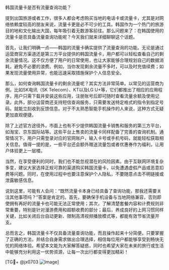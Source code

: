 韩国流量卡是否有流量查询功能？

提到出国旅游或者工作，很多人都会考虑购买当地的电话卡或流量卡，尤其是对网络依赖度较高的朋友来说，流量卡更是必不可少的工具。韩国作为一个热门的旅游目的地和文化输出大国，每年吸引着无数游客前往。那么问题来了：在韩国使用的流量卡是否具备流量查询功能呢？今天我们就来详细聊聊这个话题。

首先，让我们明确一点——韩国的流量卡确实提供了流量查询的功能。无论是通过运营商官方渠道还是第三方平台提供的韩国流量卡，用户都可以轻松查看自己的剩余流量情况。这不仅方便了用户的日常使用，也让大家能够合理规划自己的数据消耗，避免不必要的浪费。例如，当你发现剩余流量不多时，可以及时充值续费；如果发现流量使用异常，也能迅速采取措施保护个人信息安全。

那么，如何查询韩国流量卡的剩余流量呢？其实方法非常简单。以常见的运营商为例，比如SK电讯（SK Telecom）、KT以及LG U+等，它们都推出了相应的应用程序，用户只需下载并安装这些应用，注册账号后即可随时查看流量余额及使用记录。此外，部分运营商还支持短信查询服务，只需要发送特定格式的指令到指定号码，就能立刻收到反馈信息。对于不太熟悉智能手机操作的人来说，这种方式无疑更加直观便捷。

除了上述官方途径外，市面上也有不少提供韩国流量卡销售和服务的第三方平台，如淘宝、京东国际站等。这些平台上售卖的流量卡同样配备了完善的查询机制。通常情况下，用户只需登录对应的官网账户，输入卡号或手机号码，就能轻松获取相关信息。值得一提的是，一些平台还会额外赠送流量包或者优惠券作为福利，让用户体验更上一层楼。

当然，在享受便利的同时，我们也不能忽视潜在的风险因素。由于互联网环境复杂多变，建议大家选择正规可靠的渠道购买韩国流量卡，以免遭遇虚假产品或恶意扣费等问题。同时，在使用过程中也要注意保护个人隐私，不要随意点击不明链接或泄露敏感信息。

说到这里，可能有人会问：“既然流量卡本身已经具备了查询功能，那我还需要关注其他事项吗？”答案是肯定的。首先，要确保手机设备与当地网络兼容，否则即使拥有再好的流量卡也可能无法正常使用；其次，了解清楚套餐内容和计费规则非常重要，特别是针对漫游费用和超额收费的部分；最后，养成良好的上网习惯同样关键，比如关闭后台自动更新、限制高清视频播放模式等，都能有效节省流量开支。

总而言之，韩国流量卡不仅具备流量查询功能，而且操作起来十分简便。只要掌握了正确的方法，并结合自身需求做出合理选择，相信每位用户都能够享受到畅快无忧的网络体验。希望本文能为大家解答疑惑，同时也希望大家在未来的旅行或生活中能够充分利用这一优势资源，让每一次出行都变得更加精彩！

[TG💪+ @jx0703 ![Image](https://github.com/user-attachments/assets/dbca1d08-cadb-493c-b0ec-ad6f7a83f270)]